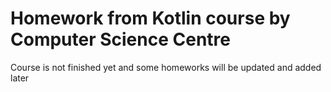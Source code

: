 # Homework from Kotlin course by Computer Science Centre

Course is not finished yet and some homeworks will be updated and added later
